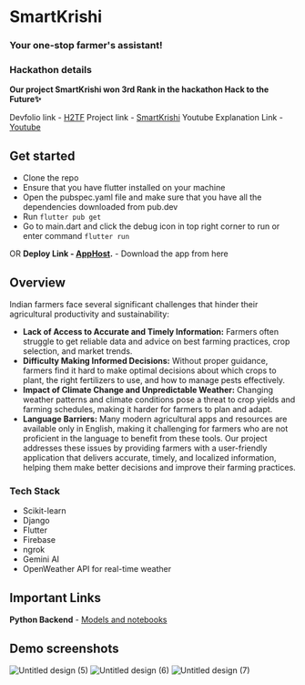 # SmartKrishi
### Your one-stop farmer's assistant!

### Hackathon details
**Our project SmartKrishi won 3rd Rank in the hackathon Hack to the Future✨**

Devfolio link - [H2TF](https://hack-to-the-future.devfolio.co/)
Project link - [SmartKrishi](https://devfolio.co/projects/smartkrishi-d278)
Youtube Explanation Link - [Youtube](https://youtu.be/7Y2IdqdDJ4I?si=5GHS4BrCex5wv060)

## Get started

* Clone the repo
* Ensure that you have flutter installed on your machine
* Open the pubspec.yaml file and make sure that you have all the dependencies downloaded from pub.dev
* Run `flutter pub get`
* Go to main.dart and click the debug icon in top right corner to run or enter command ` flutter run `

OR **Deploy Link - [AppHost](https://appho.st/d/Hawj0YCI).** - Download the app from here 

## Overview
Indian farmers face several significant challenges that hinder their agricultural productivity and sustainability: 
* **Lack of Access to Accurate and Timely Information:** Farmers often struggle to get reliable data and advice on best farming practices, crop selection, and market trends.
* **Difficulty Making Informed Decisions:** Without proper guidance, farmers find it hard to make optimal decisions about which crops to plant, the right fertilizers to use, and how to manage pests effectively.
* **Impact of Climate Change and Unpredictable Weather:** Changing weather patterns and climate conditions pose a threat to crop yields and farming schedules, making it harder for farmers to plan and adapt.
* **Language Barriers:** Many modern agricultural apps and resources are available only in English, making it challenging for farmers who are not proficient in the language to benefit from these tools.
Our project addresses these issues by providing farmers with a user-friendly application that delivers accurate, timely, and localized information, helping them make better decisions and improve their farming practices.

### Tech Stack
* Scikit-learn
* Django
* Flutter
* Firebase
* ngrok
* Gemini AI
* OpenWeather API for real-time weather

## Important Links

**Python Backend** - [Models and notebooks](https://github.com/KeyurMistry123/H2F_Agri_project)

## Demo screenshots

![Untitled design (5)](https://github.com/user-attachments/assets/7ea9d8d8-7982-4eea-9304-bc265c088561)
![Untitled design (6)](https://github.com/user-attachments/assets/66add077-ed1e-4d04-ba0c-1c60d0ca799d)
![Untitled design (7)](https://github.com/user-attachments/assets/460e873f-1eda-48c2-8bbe-1c03d866eb24)



